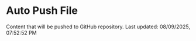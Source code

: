 # Auto Push File

Content that will be pushed to GitHub repository.
Last updated: 08/09/2025, 07:52:52 PM